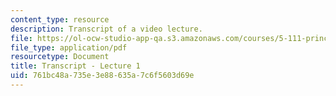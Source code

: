 ```yaml
---
content_type: resource
description: Transcript of a video lecture.
file: https://ol-ocw-studio-app-qa.s3.amazonaws.com/courses/5-111-principles-of-chemical-science-fall-2008/761bc48a735e3e88635a7c6f5603d69e_5-111F08-L01.pdf
file_type: application/pdf
resourcetype: Document
title: Transcript - Lecture 1
uid: 761bc48a-735e-3e88-635a-7c6f5603d69e
---
```

